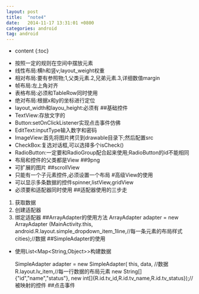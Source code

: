 ```yaml
---
layout: post
title:  "note4"
date:   2014-11-17 13:31:01 +0800
categories: android
tag: android
---
```


* content
{:toc}
- 按照一定的规则在空间中摆放元素
- 线性布局:横h和竖v;layout_weight权重
- 相对布局:要有参照物;1,父类元素.2,兄弟元素.3,详细数值margin
- 帧布局:左上角对齐
- 表格布局:必须和TableRow同时使用
- 绝对布局:根据x和y的坐标进行定位
- layout_width和layou_height:必须有
##基础控件
- TextView:存放文字的
- Button:setOnClickListener实现点击事件仿佛
- EditText:inputType输入数字和密码
- ImageView:首先将图片拷贝到drawable目录下;然后配置src
- CheckBox:复选对话框,可以选择多个isCheck()
- RadioButton:一定要和RadioGroup配合起来使用;RadioButton的id不能相同
- 布局和控件的父类都是View
##9png
- 可扩展的图片
##scrollView
- 只能有一个子元素控件,必须设置一个布局
#高级View的使用
- 可以显示多条数据的控件spinner,listView,gridView
- 必须要和适配器同时使用
##适配器使用的三步走
1. 获取数据
2. 创建适配器
3. 绑定适配器
##ArrayAdapter的使用方法
    ArrayAdapter adapter = new ArrayAdapter
    			(MainActivity.this, 
    			android.R.layout.simple_dropdown_item_1line,//每一条元素的布局样式
    					cities);//数据
##SimpleAdapter的使用
- 使用List<Map<String,Object>>构建数据

     SimpleAdapter adapter = new SimpleAdapter(
     			this, 
     			data, //数据
     			R.layout.lv_item,//每一行数据的布局元素
     			new String[]{"id","name","status"}, 
     			new int[]{R.id.tv_id,R.id.tv_name,R.id.tv_status});//被映射的控件
##点击事件
